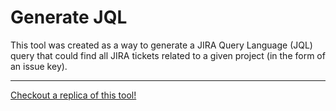 # Generate JQL

This tool was created as a way to generate a JIRA Query Language (JQL) query that could find all JIRA tickets related to a given project (in the form of an issue key).</p>

-----

[Checkout a replica of this tool!](https://dejai.github.io/iris/tools/generateJQL/)
